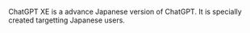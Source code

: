 ChatGPT XE is a advance Japanese version of ChatGPT. It is specially created targetting Japanese users. 
